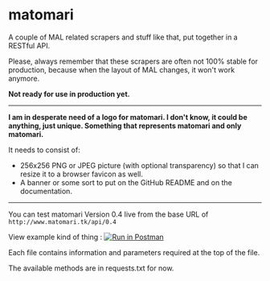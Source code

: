 # matomari

A couple of MAL related scrapers and stuff like that, put together in a RESTful API.

Please, always remember that these scrapers are often not 100% stable for production, because when the layout of MAL changes, it won't work anymore. 

**Not ready for use in production yet.**

---

**I am in desperate need of a logo for matomari. I don't know, it could be anything, just unique. Something that represents matomari and only matomari.**

It needs to consist of:
- 256x256 PNG or JPEG picture (with optional transparency) so that I can resize it to a browser favicon as well.
- A banner or some sort to put on the GitHub README and on the documentation.

---

You can test matomari Version 0.4 live from the base URL of ```http://www.matomari.tk/api/0.4```

View example kind of thing : [![Run in Postman](https://run.pstmn.io/button.svg)](https://app.getpostman.com/run-collection/f9a68f114b10fc4f6ee0)

Each file contains information and parameters required at the top of the file.

The available methods are in requests.txt for now.
